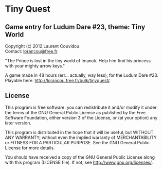 Tiny Quest
================================================================================

Game entry for Ludum Dare #23, theme: Tiny World
--------------------------------------------------------------------------------

Copyright (c) 2012 Laurent Couvidou  
Contact: <lorancou@free.fr>

"The Prince is lost in the tiny world of Imanok. Help him find his princess with
your mighty arrow keys."

A game made in 48 hours (err... actually, way less), for the Ludum Dare #23.
Playable here: <http://lorancou.free.fr/bulk/tinyquest/>.

License
--------------------------------------------------------------------------------

This program is free software: you can redistribute it and/or modify it under the
terms of the GNU General Public License as published by the Free Software
Foundation, either version 3 of the License, or (at your option) any later
version.

This program is distributed in the hope that it will be useful, but WITHOUT ANY
WARRANTY; without even the implied warranty of MERCHANTABILITY or FITNESS FOR A
PARTICULAR PURPOSE.  See the GNU General Public License for more details.

You should have received a copy of the GNU General Public License along with this
program (LICENSE file). If not, see <http://www.gnu.org/licenses/>.
